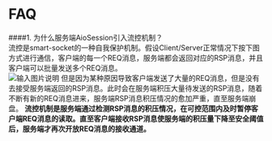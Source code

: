 FAQ
===

####1. 为什么服务端AioSession引入流控机制？  
流控是smart-socket的一种自我保护机制。假设Client/Server正常情况下按下图方式进行通信，客户端的每一个REQ消息，服务端都会返回对应的RSP消息，并且客户端可以批量发送多个REQ消息。  
![输入图片说明](https://static.oschina.net/uploads/img/201802/27103805_F5Cm.png "在这里输入图片标题")
但是因为某种原因导致客户端发送了大量的REQ消息，但是没有去接受服务端返回的RSP消息。此时会在服务端积压大量待发送的RSP消息，随着不断有新的REQ消息进来，服务端RSP消息积压情况的愈加严重，直至服务端崩盘。
**流控机制是服务端通过检测RSP消息的积压情况，在可控范围内及时暂停客户端REQ消息的读取。直至客户端接收RSP消息使服务端的积压量下降至安全阈值后，服务端才再次开放REQ消息的接收通道。**

